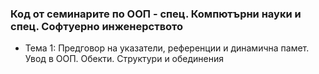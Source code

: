 ### Код от семинарите по ООП - спец. Компютърни науки и спец. Софтуерно инженерството

- Тема 1: Предговор на указатели, референции и динамична памет. Увод в ООП. Обекти. Структури и обединения

